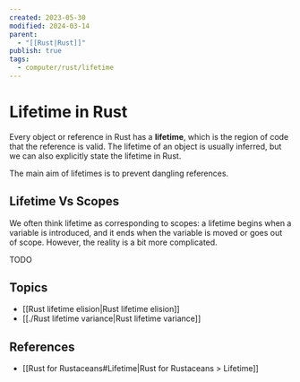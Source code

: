 ```yaml
---
created: 2023-05-30
modified: 2024-03-14
parent:
  - "[[Rust|Rust]]"
publish: true
tags:
  - computer/rust/lifetime
---
```


# Lifetime in Rust

Every object or reference in Rust has a **lifetime**, which is the region of code that the reference is valid. The lifetime of an object is usually inferred, but we can also explicitly state the lifetime in Rust.

The main aim of lifetimes is to prevent dangling references.
## Lifetime Vs Scopes
We often think lifetime as corresponding to scopes: a lifetime begins when a variable is introduced, and it ends when the variable is moved or goes out of scope. However, the reality is a bit more complicated.

TODO
## Topics
- [[Rust lifetime elision|Rust lifetime elision]]
- [[./Rust lifetime variance|Rust lifetime variance]]

## References
- [[Rust for Rustaceans#Lifetime|Rust for Rustaceans > Lifetime]]